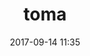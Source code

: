 ﻿---
# FILENAME : please use your OpenClassrooms's name, available in your url.
# Example: https://openclassrooms.com/membres/celinemartinet
# must be the name of your file. If file name is celinemartinet.md, title is celinemartinet.
# lowercase, no blank space, Capital case or special character.
title: toma

# First name or full name
name: toma
date: 2017-09-14 11:35

# One line.
# If you need more space, go to the next line and add 4 spaces on the left, as in 'description'.
objective: Apprendre et devenir incollable en Java afin de pouvoir développer des applications!
short_description: Je suis Toulousain, j'ai 22 ans et j'ai un DUT GEII. Je me suis pris de passion pour l'informatique il y a 4 ans.

# don't touch that
template: students
description: >
    Après avoir validé mon démarré mon DUT GEII, j'ai voulu me spécialiser dans l'informatique, c'est pourquoi je me suis tourné vers OpenClassroom.
    Je connais le C, C++, Java, j'ai quelques connaissances en HTML, CSS, JavaScript et en Scheme.
    Je connais aussi des langages utilisés dans l'automatique : Ladder, VHDL.
    Enfin je sais utiliser des outils de simulation tels que MatLab, Scilab et LabView.
    Je suis aussi passioné par le Biomimétisme, l'infiniment petit ainsi que l'infiniment grand.
    J'espère pouvoir lier tous ces domaines à l'informatique pour transmettre mes passions!

# image must be located in content/images/students
# name should be the same as this file. Eg: celinemartinet.png
image: Toma.jpg

# Change this to True when you do you pull request.
public: True

# You need to keep the exact same structure for each new project.
projects:
  - title: Présentez-vous !
    description: Bonjour!! Je m'appelle Thomas et voici mon linkedin.
    # Create a new repository for your images. Name it the same as your nickname and profile picture.
    # Image must be here: content/students/yourrepo/project1.png
    image: Toma/projet_1.jpg
    link: https://www.linkedin.com/in/thomas-p%C3%A9lissier-81332510b/
    # 'true' makes it fully available.
    # 'false' will add a black layer on the picture. IT WILL BE PUBLIC!
    finished: true
  - title: Intégrez la communauté !
    description: Modifier un projet Open Source pour comprendre le fonctionnement de Git, de Github et des pull requests.
    image: Toma/projet_3.jpg
    link: https://github.com/tomneozed/alumnis
    finished: true
---
